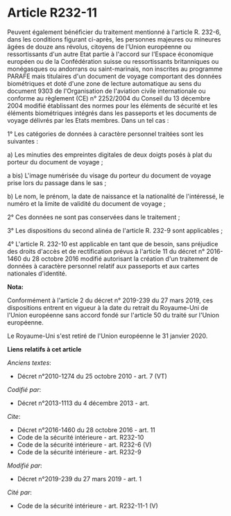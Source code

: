 # Article R232-11

Peuvent également bénéficier du traitement mentionné à l'article R. 232-6, dans les conditions figurant ci-après, les
personnes majeures ou mineures âgées de douze ans révolus, citoyens de l'Union européenne ou ressortissants d'un autre Etat
partie à l'accord sur l'Espace économique européen ou de la Confédération suisse ou ressortissants britanniques ou
monégasques ou andorrans ou saint-marinais, non inscrites au programme PARAFE mais titulaires d'un document de voyage
comportant des données biométriques et doté d'une zone de lecture automatique au sens du document 9303 de l'Organisation de
l'aviation civile internationale ou conforme au règlement (CE) n° 2252/2004 du Conseil du 13 décembre 2004 modifié
établissant des normes pour les éléments de sécurité et les éléments biométriques intégrés dans les passeports et les
documents de voyage délivrés par les Etats membres. Dans un tel cas :

1° Les catégories de données à caractère personnel traitées sont les suivantes :

a) Les minuties des empreintes digitales de deux doigts posés à plat du porteur du document de voyage ;

a bis) L'image numérisée du visage du porteur du document de voyage prise lors du passage dans le sas ;

b) Le nom, le prénom, la date de naissance et la nationalité de l'intéressé, le numéro et la limite de validité du document
de voyage ;

2° Ces données ne sont pas conservées dans le traitement ;

3° Les dispositions du second alinéa de l'article R. 232-9 sont applicables ;

4° L'article R. 232-10 est applicable en tant que de besoin, sans préjudice des droits d'accès et de rectification prévus à
l'article 11 du décret n° 2016-1460 du 28 octobre 2016 modifié autorisant la création d'un traitement de données à caractère
personnel relatif aux passeports et aux cartes nationales d'identité.

**Nota:**

Conformément à l'article 2 du décret n° 2019-239 du 27 mars 2019, ces dispositions entrent en vigueur à la date du retrait du
Royaume-Uni de l'Union européenne sans accord fondé sur l'article 50 du traité sur l'Union européenne.

Le Royaume-Uni s'est retiré de l'Union européenne le 31 janvier 2020.

**Liens relatifs à cet article**

_Anciens textes_:

  - Décret n°2010-1274 du 25 octobre 2010 - art. 7 (VT)

_Codifié par_:

  - Décret n°2013-1113 du 4 décembre 2013 - art.

_Cite_:

  - Décret n°2016-1460 du 28 octobre 2016 - art. 11
  - Code de la sécurité intérieure - art. R232-10
  - Code de la sécurité intérieure - art. R232-6 (V)
  - Code de la sécurité intérieure - art. R232-9

_Modifié par_:

  - Décret n°2019-239 du 27 mars 2019 - art. 1

_Cité par_:

  - Code de la sécurité intérieure - art. R232-11-1 (V)
